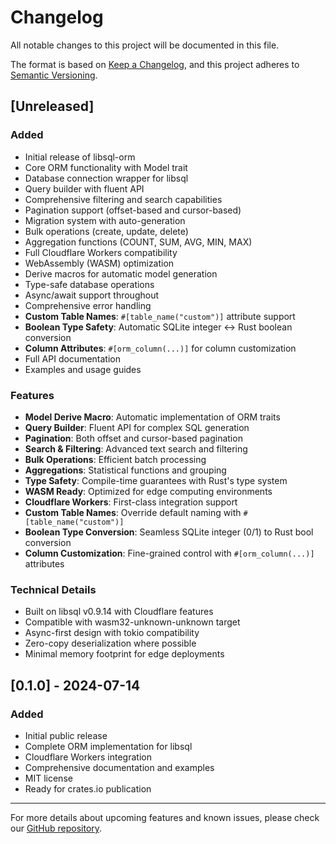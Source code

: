 # Changelog

All notable changes to this project will be documented in this file.

The format is based on [Keep a Changelog](https://keepachangelog.com/en/1.0.0/),
and this project adheres to [Semantic Versioning](https://semver.org/spec/v2.0.0.html).

## [Unreleased]

### Added
- Initial release of libsql-orm
- Core ORM functionality with Model trait
- Database connection wrapper for libsql
- Query builder with fluent API
- Comprehensive filtering and search capabilities
- Pagination support (offset-based and cursor-based)
- Migration system with auto-generation
- Bulk operations (create, update, delete)
- Aggregation functions (COUNT, SUM, AVG, MIN, MAX)
- Full Cloudflare Workers compatibility
- WebAssembly (WASM) optimization
- Derive macros for automatic model generation
- Type-safe database operations
- Async/await support throughout
- Comprehensive error handling
- **Custom Table Names**: `#[table_name("custom")]` attribute support
- **Boolean Type Safety**: Automatic SQLite integer ↔ Rust boolean conversion
- **Column Attributes**: `#[orm_column(...)]` for column customization
- Full API documentation
- Examples and usage guides

### Features
- **Model Derive Macro**: Automatic implementation of ORM traits
- **Query Builder**: Fluent API for complex SQL generation
- **Pagination**: Both offset and cursor-based pagination
- **Search & Filtering**: Advanced text search and filtering
- **Bulk Operations**: Efficient batch processing
- **Aggregations**: Statistical functions and grouping
- **Type Safety**: Compile-time guarantees with Rust's type system
- **WASM Ready**: Optimized for edge computing environments
- **Cloudflare Workers**: First-class integration support
- **Custom Table Names**: Override default naming with `#[table_name("custom")]`
- **Boolean Type Conversion**: Seamless SQLite integer (0/1) to Rust bool conversion
- **Column Customization**: Fine-grained control with `#[orm_column(...)]` attributes

### Technical Details
- Built on libsql v0.9.14 with Cloudflare features
- Compatible with wasm32-unknown-unknown target
- Async-first design with tokio compatibility
- Zero-copy deserialization where possible
- Minimal memory footprint for edge deployments

## [0.1.0] - 2024-07-14

### Added
- Initial public release
- Complete ORM implementation for libsql
- Cloudflare Workers integration
- Comprehensive documentation and examples
- MIT license
- Ready for crates.io publication

---

For more details about upcoming features and known issues, please check our [GitHub repository](https://github.com/ayonsaha2011/libsql-orm).